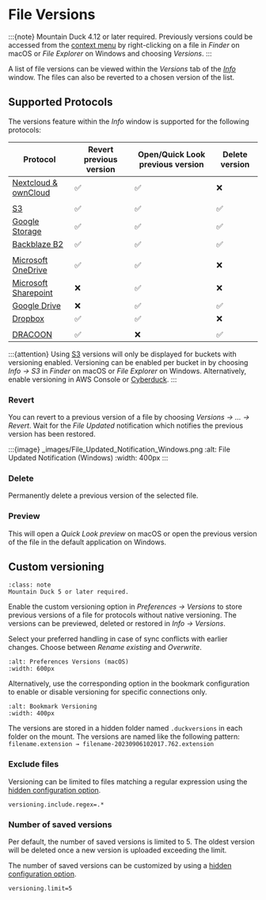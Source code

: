 File Versions
====

:::{note}
Mountain Duck 4.12 or later required. Previously versions could be accessed from
the [context menu](interface.md#context-menu-in-finder-and-windows-file-explorer) by right-clicking on a file in
*Finder* on macOS or *File Explorer* on Windows and choosing *Versions*.
:::

A list of file versions can be viewed within the *Versions* tab of the *[Info](../cyberduck/info.md#versions)* window.
The files can also be reverted to a chosen version of the list.

## Supported Protocols

The versions feature within the *Info* window is supported for the following protocols:

| **Protocol**                                             | **Revert previous version** | **Open/Quick Look previous version** | **Delete version** |
|----------------------------------------------------------|-----------------------------|--------------------------------------|--------------------|
| [Nextcloud & ownCloud](../protocols/webdav/nextcloud.md) | ✅                           | ✅                                    | ❌                  |
|                                                          |
| [S3](../protocols/s3/index.md)                           | ✅                           | ✅                                    | ✅                  |
| [Google Storage](../protocols/googlecloudstorage.md)     | ✅                           | ✅                                    | ✅                  |
| [Backblaze B2](../protocols/b2.md)                       | ✅                           | ✅                                    | ✅                  |
|                                                          |
| [Microsoft OneDrive](../protocols/onedrive.md)           | ✅                           | ✅                                    | ❌                  |
| [Microsoft Sharepoint](../protocols/sharepoint.md)       | ❌                           | ✅                                    | ❌                  |
| [Google Drive](../protocols/googledrive.md)              | ❌                           | ✅                                    | ✅                  |
| [Dropbox](../protocols/dropbox.md)                       | ✅                           | ✅                                    | ❌                  |
|                                                          |
| [DRACOON](../protocols/dracoon.md)                       | ✅                           | ❌                                    | ✅                  |

:::{attention}
Using [S3](../protocols/s3/index.md) versions will only be displayed for buckets with versioning enabled. Versioning can
be enabled per bucket in by choosing *Info → S3* in *Finder* on macOS or *File Explorer* on Windows. Alternatively,
enable versioning in AWS Console or [Cyberduck](../cyberduck/index.md).
:::

### Revert

You can revert to a previous version of a file by choosing *Versions → ... → Revert*. Wait for the *File Updated*
notification which notifies the previous version has been restored.

:::{image} _images/File_Updated_Notification_Windows.png
:alt: File Updated Notification (Windows)
:width: 400px
:::

### Delete

Permanently delete a previous version of the selected file.

### Preview

This will open a *Quick Look preview* on macOS or open the previous version of the file in the default application on
Windows.

## Custom versioning

```{admonition} Version 5
:class: note
Mountain Duck 5 or later required.
```

Enable the custom versioning option in *Preferences → Versions* to store previous versions of a file for protocols without native versioning. The versions can be previewed, deleted or restored in *Info → Versions*.

Select your preferred handling in case of sync conflicts with earlier changes. Choose between *Rename existing* and *Overwrite*.

```{image} _images/Preferences_Versions_macOS.png
:alt: Preferences Versions (macOS)
:width: 600px
```

Alternatively, use the corresponding option in the bookmark configuration to enable or disable versioning for specific connections only.

```{image} _images/Bookmark_Versioning_macOS.png
:alt: Bookmark Versioning
:width: 400px
```

The versions are stored in a hidden folder named `.duckversions` in each folder on the mount. The versions are named like the following pattern: `filename.extension → filename-20230906102017.762.extension`

### Exclude files

Versioning can be limited to files matching a regular expression using the [hidden configuration option](preferences.md#hidden-configuration-options).

    versioning.include.regex=.*

### Number of saved versions

Per default, the number of saved versions is limited to 5. The oldest version will be deleted once a new version is uploaded exceeding the limit.

The number of saved versions can be customized by using a [hidden configuration option](preferences.md#hidden-configuration-options).

    versioning.limit=5